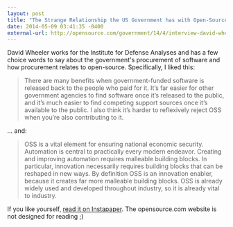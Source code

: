 ```yaml
---
layout: post
title: "The Strange Relationship the US Government has with Open-Source Software"
date: 2014-05-09 03:41:35 -0400
external-url: http://opensource.com/government/14/4/interview-david-wheeler
---
```


David Wheeler works for the Institute for Defense Analyses and has a few
choice words to say about the government's procurement of software and how
procurement relates to open-source. Specifically, I liked this:

> There are many benefits when government-funded software is released back
> to the people who paid for it. It’s far easier for other government
> agencies to find software once it’s released to the public, and it’s much
> easier to find competing support sources once it’s available to the
> public. I also think it’s harder to reflexively reject OSS when you’re
> also contributing to it.

... and:

> OSS is a vital element for ensuring national economic security.
> Automation is central to practically every modern endeavor. Creating and
> improving automation requires malleable building blocks. In particular,
> innovation necessarily requires building blocks that can be reshaped in
> new ways. By definition OSS is an innovation enabler, because it creates
> far more malleable building blocks. OSS is already widely used and
> developed throughout industry, so it is already vital to industry.

If you like yourself, [read it on Instapaper](https://www.instapaper.com/read/475492317).
The opensource.com website is not designed for reading ;)
